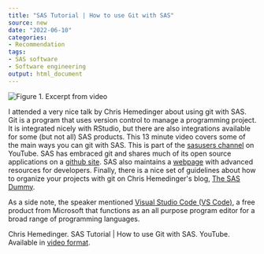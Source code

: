 ```yaml
---
title: "SAS Tutorial | How to use Git with SAS"
source: new
date: "2022-06-10"
categories:
- Recommendation
tags:
- SAS software
- Software engineering
output: html_document
---
```


![Figure 1. Excerpt from video](http://www.pmean.com/new-images/22/git-with-sas-01.png)

<div class="notes">

I attended a very nice talk by Chris Hemedinger about using git with SAS. Git is a program that uses version control to manage a programming project. It is integrated nicely with RStudio, but there are also integrations available for some (but not all) SAS products. This 13 minute video covers some of the main ways you can git with SAS. This is part of the [sasusers channel][sas1] on YouTube. SAS has embraced git and shares much of its open source applications on a [github site][sas2]. SAS also maintains a [webpage][sas3] with advanced resources for developers. Finally, there is a nice set of guidelines about how to organize your projects with git on Chris Hemedinger's blog, [The SAS Dummy][hem2].

As a side note, the speaker mentioned [Visual Studio Code (VS Code)][vsc1], a free product from Microsoft that functions as an all purpose program editor for a broad range of programming languages.

Chris Hemedinger. SAS Tutorial | How to use Git with SAS. YouTube. Available in [video format][hem1].

[hem1]: https://www.youtube.com/watch?v=0eVhllpj11A
[hem2]: https://blogs.sas.com/content/sasdummy/2020/11/10/sas-projects-git/
[sas1]: https://www.youtube.com/sasusers
[sas2]: https://github.com/sassoftware
[vsc1]: https://code.visualstudio.com/
[sas3]: https://developer.sas.com/home.html

</div>
